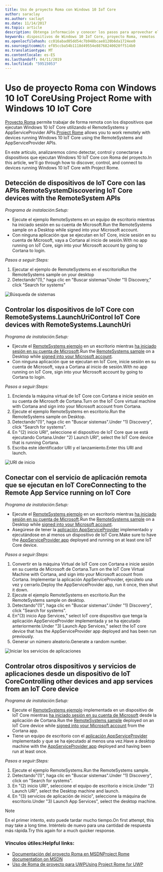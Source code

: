 ```yaml
---
title: Uso de proyecto Roma con Windows 10 IoT Core
author: saraclay
ms.author: saclayt
ms.date: 11/14/2017
ms.topic: article
description: Obtenga información y conocer los pasos para aprovechar el dispositivo Windows IoT en el mercado.
keywords: dispositivos de Windows 10 IoT Core, proyecto Roma, remotos
ms.openlocfilehash: cc016abad05dd54c7b948bcae8120b6da1724ee0
ms.sourcegitcommit: ef85ccba54b1118d49554e88768240020ff514b0
ms.translationtype: MT
ms.contentlocale: es-ES
ms.lasthandoff: 04/11/2019
ms.locfileid: "59515053"
---
```

# <a name="using-project-rome-with-windows-10-iot-core"></a><span data-ttu-id="1d7f2-104">Uso de proyecto Roma con Windows 10 IoT Core</span><span class="sxs-lookup"><span data-stu-id="1d7f2-104">Using Project Rome with Windows 10 IoT Core</span></span> 
 
<span data-ttu-id="1d7f2-105">[Proyecto Roma](https://developer.microsoft.com/en-us/windows/project-rome) permite trabajar de forma remota con los dispositivos que ejecutan Windows 10 IoT Core utilizando el RemoteSystems y AppServiceProvider APIs.</span><span class="sxs-lookup"><span data-stu-id="1d7f2-105">[Project Rome](https://developer.microsoft.com/en-us/windows/project-rome) allows you to work remotely with devices running Windows 10 IoT Core using the RemoteSystems and AppServiceProvider APIs.</span></span> 
 
<span data-ttu-id="1d7f2-106">En este artículo, analizaremos cómo detectar, control y conectarse a dispositivos que ejecutan Windows 10 IoT Core con Roma del proyecto.</span><span class="sxs-lookup"><span data-stu-id="1d7f2-106">In this article, we'll go through how to discover, control, and connect to devices running Windows 10 IoT Core with Project Rome.</span></span>  
 
## <a name="discovering-iot-core-devices-with-the-remotesystem-apis"></a><span data-ttu-id="1d7f2-107">Detección de dispositivos de IoT Core con las APIs RemoteSystem</span><span class="sxs-lookup"><span data-stu-id="1d7f2-107">Discovering IoT Core devices with the RemoteSystem APIs</span></span> 
 
_<span data-ttu-id="1d7f2-108">Programa de instalación:</span><span class="sxs-lookup"><span data-stu-id="1d7f2-108">Setup:</span></span>_
* <span data-ttu-id="1d7f2-109">Ejecute el ejemplo RemoteSystems en un equipo de escritorio mientras ha iniciado sesión en su cuenta de Microsoft.</span><span class="sxs-lookup"><span data-stu-id="1d7f2-109">Run the RemoteSystems sample on a Desktop while signed into your Microsoft account.</span></span>  
* <span data-ttu-id="1d7f2-110">Con ninguna aplicación que se ejecutan en IoT Core, inicie sesión en su cuenta de Microsoft, vaya a Cortana al inicio de sesión.</span><span class="sxs-lookup"><span data-stu-id="1d7f2-110">With no app running on IoT Core, sign into your Microsoft account by going to Cortana to login.</span></span> 
 
_<span data-ttu-id="1d7f2-111">Pasos a seguir:</span><span class="sxs-lookup"><span data-stu-id="1d7f2-111">Steps:</span></span>_
1. <span data-ttu-id="1d7f2-112">Ejecutar el ejemplo de RemoteSystems en el escritorio</span><span class="sxs-lookup"><span data-stu-id="1d7f2-112">Run the RemoteSystems sample on your desktop</span></span> 
2. <span data-ttu-id="1d7f2-113">Detectando"(1)," haga clic en "Buscar sistemas"</span><span class="sxs-lookup"><span data-stu-id="1d7f2-113">Under "1) Discovery," click "Search for systems"</span></span> 

![Búsqueda de sistemas](../media/ProjectRome/SearchForSystems.gif)
 
## <a name="control-iot-core-devices-with-remotesystemslaunchuri"></a><span data-ttu-id="1d7f2-115">Controlar los dispositivos de IoT Core con RemoteSystems.LaunchUri</span><span class="sxs-lookup"><span data-stu-id="1d7f2-115">Control IoT Core devices with RemoteSystems.LaunchUri</span></span> 
 
_<span data-ttu-id="1d7f2-116">Programa de instalación:</span><span class="sxs-lookup"><span data-stu-id="1d7f2-116">Setup:</span></span>_
* <span data-ttu-id="1d7f2-117">Ejecute el [RemoteSystems ejemplo](https://github.com/Microsoft/Windows-universal-samples/tree/dev/Samples/RemoteSystems) en un escritorio mientras [ha iniciado sesión en su cuenta de Microsoft](https://github.com/Microsoft/Windows-universal-samples/tree/master/Samples/WebAccountManagement).</span><span class="sxs-lookup"><span data-stu-id="1d7f2-117">Run the [RemoteSystems sample](https://github.com/Microsoft/Windows-universal-samples/tree/dev/Samples/RemoteSystems) on a Desktop while [signed into your Microsoft account](https://github.com/Microsoft/Windows-universal-samples/tree/master/Samples/WebAccountManagement).</span></span>
* <span data-ttu-id="1d7f2-118">Con ninguna aplicación que se ejecutan en IoT Core, inicie sesión en su cuenta de Microsoft, vaya a Cortana al inicio de sesión.</span><span class="sxs-lookup"><span data-stu-id="1d7f2-118">With no app running on IoT Core, sign into your Microsoft account by going to Cortana to login.</span></span> 
 
_<span data-ttu-id="1d7f2-119">Pasos a seguir:</span><span class="sxs-lookup"><span data-stu-id="1d7f2-119">Steps:</span></span>_
1. <span data-ttu-id="1d7f2-120">Encienda la máquina virtual de IoT Core con Cortana e inicie sesión en su cuenta de Microsoft de Cortana.</span><span class="sxs-lookup"><span data-stu-id="1d7f2-120">Turn on the IoT Core virtual machine with Cortana and sign into your Microsoft account from Cortana.</span></span> 
2. <span data-ttu-id="1d7f2-121">Ejecute el ejemplo RemoteSystems en escritorio.</span><span class="sxs-lookup"><span data-stu-id="1d7f2-121">Run the RemoteSystems sample on Desktop.</span></span> 
3. <span data-ttu-id="1d7f2-122">Detectando"(1)", haga clic en "Buscar sistemas".</span><span class="sxs-lookup"><span data-stu-id="1d7f2-122">Under "1) Discovery", click "Search for systems".</span></span> 
4. <span data-ttu-id="1d7f2-123">En "(2) inicio URI", seleccione el dispositivo de IoT Core que se está ejecutando Cortana.</span><span class="sxs-lookup"><span data-stu-id="1d7f2-123">Under "2) Launch URI", select the IoT Core device that is running Cortana.</span></span> 
5. <span data-ttu-id="1d7f2-124">Escriba este identificador URI y el lanzamiento.</span><span class="sxs-lookup"><span data-stu-id="1d7f2-124">Enter this URI and launch.</span></span> 

![URI de inicio](../media/ProjectRome/LaunchURI.gif)

## <a name="connecting-to-the-remote-app-service-running-on-iot-core"></a><span data-ttu-id="1d7f2-126">Conectar con el servicio de aplicación remota que se ejecutan en IoT Core</span><span class="sxs-lookup"><span data-stu-id="1d7f2-126">Connecting to the Remote App Service running on IoT Core</span></span> 
_<span data-ttu-id="1d7f2-127">Programa de instalación:</span><span class="sxs-lookup"><span data-stu-id="1d7f2-127">Setup:</span></span>_
* <span data-ttu-id="1d7f2-128">Ejecute el [RemoteSystems ejemplo](https://github.com/Microsoft/Windows-universal-samples/tree/dev/Samples/RemoteSystems) en un escritorio mientras [ha iniciado sesión en su cuenta de Microsoft](https://github.com/Microsoft/Windows-universal-samples/tree/master/Samples/WebAccountManagement).</span><span class="sxs-lookup"><span data-stu-id="1d7f2-128">Run the [RemoteSystems sample](https://github.com/Microsoft/Windows-universal-samples/tree/dev/Samples/RemoteSystems) on a Desktop while [signed into your Microsoft account](https://github.com/Microsoft/Windows-universal-samples/tree/master/Samples/WebAccountManagement).</span></span> 
* <span data-ttu-id="1d7f2-129">Asegúrese de tener la [aplicación AppServiceProvider](https://github.com/Microsoft/Windows-universal-samples/tree/dev/Samples/AppServices) implementado y ejecutándose en al menos un dispositivo de IoT Core.</span><span class="sxs-lookup"><span data-stu-id="1d7f2-129">Make sure to have the [AppServiceProvider app](https://github.com/Microsoft/Windows-universal-samples/tree/dev/Samples/AppServices) deployed and running on at least one IoT Core device.</span></span> 
 
_<span data-ttu-id="1d7f2-130">Pasos a seguir:</span><span class="sxs-lookup"><span data-stu-id="1d7f2-130">Steps:</span></span>_
1. <span data-ttu-id="1d7f2-131">Convertir en la máquina Virtual de IoT Core con Cortana e inicie sesión en su cuenta de Microsoft de Cortana.</span><span class="sxs-lookup"><span data-stu-id="1d7f2-131">Turn on the IoT Core Virtual Machine with Cortana, and sign into your Microsoft account from Cortana.</span></span> <span data-ttu-id="1d7f2-132">Implementar la aplicación AppServiceProvider, ejecútelo una vez y cerrarlo.</span><span class="sxs-lookup"><span data-stu-id="1d7f2-132">Deploy the AppServiceProvider app, run it once, then shut it down.</span></span> 
2. <span data-ttu-id="1d7f2-133">Ejecute el ejemplo RemoteSystems en escritorio.</span><span class="sxs-lookup"><span data-stu-id="1d7f2-133">Run the RemoteSystems sample on desktop.</span></span> 
3. <span data-ttu-id="1d7f2-134">Detectando"(1)", haga clic en "Buscar sistemas".</span><span class="sxs-lookup"><span data-stu-id="1d7f2-134">Under "1) Discovery", click "Search for systems".</span></span> 
4. <span data-ttu-id="1d7f2-135">En"(3) inicio App Services," select IoT core dispositivo que tenga la aplicación AppServiceProvider implementada y se ha ejecutado anteriormente.</span><span class="sxs-lookup"><span data-stu-id="1d7f2-135">Under "3) Launch App Services," select the IoT core device that has the AppServiceProvider app deployed and has been run previously.</span></span> 
5. <span data-ttu-id="1d7f2-136">Generar un número aleatorio.</span><span class="sxs-lookup"><span data-stu-id="1d7f2-136">Generate a random number.</span></span>  

![Iniciar los servicios de aplicaciones](../media/ProjectRome/LaunchAppServices.gif)
 
## <a name="controlling-other-devices-and-app-services-from-an-iot-core-device"></a><span data-ttu-id="1d7f2-138">Controlar otros dispositivos y servicios de aplicaciones desde un dispositivo de IoT Core</span><span class="sxs-lookup"><span data-stu-id="1d7f2-138">Controlling other devices and app services from an IoT Core device</span></span> 

_<span data-ttu-id="1d7f2-139">Programa de instalación:</span><span class="sxs-lookup"><span data-stu-id="1d7f2-139">Setup:</span></span>_
* <span data-ttu-id="1d7f2-140">Ejecute el [RemoteSystems ejemplo](https://github.com/Microsoft/Windows-universal-samples/tree/dev/Samples/RemoteSystems) implementada en un dispositivo de IoT Core mientras [ha iniciado sesión en su cuenta de Microsoft](https://github.com/Microsoft/Windows-universal-samples/tree/master/Samples/WebAccountManagement) desde la aplicación de Cortana.</span><span class="sxs-lookup"><span data-stu-id="1d7f2-140">Run the [RemoteSystems sample](https://github.com/Microsoft/Windows-universal-samples/tree/dev/Samples/RemoteSystems) deployed on an IoT Core device while [signed into your Microsoft account](https://github.com/Microsoft/Windows-universal-samples/tree/master/Samples/WebAccountManagement) from the Cortana app.</span></span> 
* <span data-ttu-id="1d7f2-141">Tiene un equipo de escritorio con el [aplicación AppServiceProvider](https://github.com/Microsoft/Windows-universal-samples/tree/dev/Samples/AppServices) implementado y que se ha ejecutado al menos una vez.</span><span class="sxs-lookup"><span data-stu-id="1d7f2-141">Have a desktop machine with the [AppServiceProvider app](https://github.com/Microsoft/Windows-universal-samples/tree/dev/Samples/AppServices) deployed and having been run at least once.</span></span> 
 
_<span data-ttu-id="1d7f2-142">Pasos a seguir:</span><span class="sxs-lookup"><span data-stu-id="1d7f2-142">Steps:</span></span>_
1. <span data-ttu-id="1d7f2-143">Ejecute el ejemplo RemoteSystems.</span><span class="sxs-lookup"><span data-stu-id="1d7f2-143">Run the RemoteSystems sample.</span></span> 
2. <span data-ttu-id="1d7f2-144">Detectando"(1)", haga clic en "Buscar sistemas".</span><span class="sxs-lookup"><span data-stu-id="1d7f2-144">Under "1) Discovery", click on "Search for systems".</span></span> 
3. <span data-ttu-id="1d7f2-145">En "(2) inicio URI", seleccione el equipo de escritorio e inicie.</span><span class="sxs-lookup"><span data-stu-id="1d7f2-145">Under "2) Launch URI", select the Desktop machine and launch.</span></span> 
4. <span data-ttu-id="1d7f2-146">En "(3) servicios de aplicación de inicio", seleccione la máquina de escritorio.</span><span class="sxs-lookup"><span data-stu-id="1d7f2-146">Under "3) Launch App Services", select the desktop machine.</span></span>  
 
> [!NOTE] 
> <span data-ttu-id="1d7f2-147">En el primer intento, esto puede tardar mucho tiempo.</span><span class="sxs-lookup"><span data-stu-id="1d7f2-147">On first attempt, this may take a long time.</span></span> <span data-ttu-id="1d7f2-148">Inténtelo de nuevo para una cantidad de respuesta más rápida.</span><span class="sxs-lookup"><span data-stu-id="1d7f2-148">Try this again for a much quicker response.</span></span> 
 
### <a name="helpful-links"></a><span data-ttu-id="1d7f2-149">Vínculos útiles:</span><span class="sxs-lookup"><span data-stu-id="1d7f2-149">Helpful links:</span></span> 
* [<span data-ttu-id="1d7f2-150">Documentación del proyecto Roma en MSDN</span><span class="sxs-lookup"><span data-stu-id="1d7f2-150">Project Rome documentation on MSDN</span></span>](https://developer.microsoft.com/en-us/windows/project-rome )
* [<span data-ttu-id="1d7f2-151">Uso de Roma de proyecto para UWP</span><span class="sxs-lookup"><span data-stu-id="1d7f2-151">Using Project Rome for UWP</span></span>](https://docs.microsoft.com/windows/uwp/launch-resume/connected-apps-and-devices )
 
